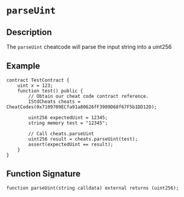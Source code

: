 # `parseUint`

## Description
The `parseUint` cheatcode will parse the input string into a uint256

## Example
```solidity
contract TestContract {
    uint x = 123;
    function test() public {
        // Obtain our cheat code contract reference.
        IStdCheats cheats = CheatCodes(0x7109709ECfa91a80626fF3989D68f67F5b1DD12D);

        uint256 expectedUint = 12345;
        string memory test = "12345";

        // Call cheats.parseUint
        uint256 result = cheats.parseUint(test);
        assert(expectedUint == result);
    }
}
```

## Function Signature
```solidity
function parseUint(string calldata) external returns (uint256);
```